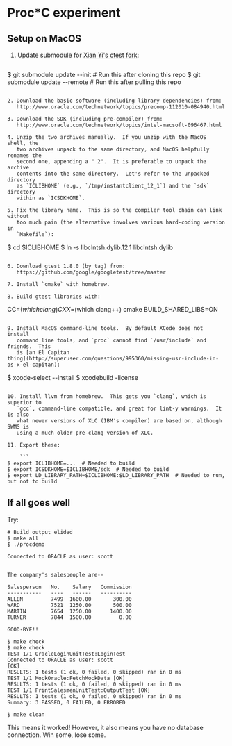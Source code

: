 # Proc*C experiment

## Setup on MacOS

1. Update submodule for [Xian Yi's ctest fork](https://github.com/xianyi/ctest):
   ```
$ git submodule update --init  # Run this after cloning this repo
$ git submodule update --remote  # Run this after pulling this repo
```

2. Download the basic software (including library dependencies) from:
   http://www.oracle.com/technetwork/topics/precomp-112010-084940.html

3. Download the SDK (including pre-compiler) from:
   http://www.oracle.com/technetwork/topics/intel-macsoft-096467.html

4. Unzip the two archives manually.  If you unzip with the MacOS shell, the
   two archives unpack to the same directory, and MacOS helpfully renames the
   second one, appending a " 2".  It is preferable to unpack the archive
   contents into the same directory.  Let's refer to the unpacked directory
   as `ICLIBHOME` (e.g., `/tmp/instantclient_12_1`) and the `sdk` directory
   within as `ICSDKHOME`.

5. Fix the library name.  This is so the compiler tool chain can link without
   too much pain (the alternative involves various hard-coding version in
   `Makefile`):

   ```
$ cd $ICLIBHOME
$ ln -s libclntsh.dylib.12.1 libclntsh.dylib
```

6. Download gtest 1.8.0 (by tag) from:
   https://github.com/google/googletest/tree/master

7. Install `cmake` with homebrew.

8. Build gtest libraries with:

   ```
CC=$(which clang) CXX=$(which clang++) cmake BUILD_SHARED_LIBS=ON
```

9. Install MacOS command-line tools.  By default XCode does not install
   command line tools, and `proc` cannot find `/usr/include` and friends.  This
   is [an El Capitan
thing](http://superuser.com/questions/995360/missing-usr-include-in-os-x-el-capitan):

   ```
$ xcode-select --install
$ xcodebuild -license
```

10. Install llvm from homebrew.  This gets you `clang`, which is superior to
   `gcc`, command-line compatible, and great for lint-y warnings.  It is also
   what newer versions of XLC (IBM's compiler) are based on, although SWMS is
   using a much older pre-clang version of XLC.

11. Export these:

    ```
$ export ICLIBHOME=...  # Needed to build
$ export ICSDKHOME=$ICLIBHOME/sdk  # Needed to build
$ export LD_LIBRARY_PATH=$ICLIBHOME:$LD_LIBRARY_PATH  # Needed to run, but not to build
```

## If all goes well

Try:
```
# Build output elided
$ make all
$ ./procdemo

Connected to ORACLE as user: scott


The company's salespeople are--

Salesperson   No.    Salary   Commission
-----------   ----   ------   ----------
ALLEN         7499  1600.00       300.00
WARD          7521  1250.00       500.00
MARTIN        7654  1250.00      1400.00
TURNER        7844  1500.00         0.00

GOOD-BYE!!

$ make check
$ make check
TEST 1/1 OracleLoginUnitTest:LoginTest 
Connected to ORACLE as user: scott
[OK]
RESULTS: 1 tests (1 ok, 0 failed, 0 skipped) ran in 0 ms
TEST 1/1 MockOracle:FetchMockData [OK]
RESULTS: 1 tests (1 ok, 0 failed, 0 skipped) ran in 0 ms
TEST 1/1 PrintSalesmenUnitTest:OutputTest [OK]
RESULTS: 1 tests (1 ok, 0 failed, 0 skipped) ran in 0 ms
Summary: 3 PASSED, 0 FAILED, 0 ERRORED

$ make clean
```
This means it worked!  However, it also means you have no database connection.
Win some, lose some.
